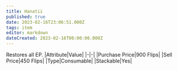 ```yaml
---
title: Hanatii
published: true
date: 2023-02-16T23:06:51.000Z
tags: item
editor: markdown
dateCreated: 2023-02-16T00:00:00.000Z
---
```


Restores all EP.
|Attribute|Value|
|-|-|
|Purchase Price|900 Flips|
|Sell Price|450 Flips|
|Type|Consumable|
|Stackable|Yes|

